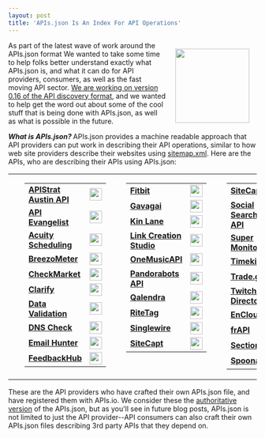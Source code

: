 ```yaml
---
layout: post
title: 'APIs.json Is An Index For API Operations'
---
```

<p><img style="padding: 15px;" src="https://s3.amazonaws.com/kinlane-productions/bw-icons/bw-api-discovery.png" alt="" width="150" align="right" /></p>
<p>As part of the latest wave of work around the APIs.json format We wanted to take some time to help folks better understand exactly what APIs.json is, and what it can do for API providers, consumers, as well as the fast moving API sector. <a href="http://apisjson.org/format.html">We are working on version 0.16 of the API discovery format</a>, and we wanted to help get the word out about some of the cool stuff that is being done with APIs.json, as well as what is possible in the future.</p>
<p><em><strong>What is APIs.json? </strong></em>APIs.json provides a machine readable approach that API providers can put work in describing their API operations, similar to how web site providers describe their websites using <a href="https://www.xml-sitemaps.com/">sitemap.xml</a>. Here are the APIs, who are describing their APIs using APIs.json:</p>
<table cellspacing="2" cellpadding="3" width="100%">
<tbody>
<tr>
<td width="33%" valign="top">
<table style="padding-left: 25px;" border="0" cellspacing="2" cellpadding="3">
<tbody>
<tr>
<td width="80%" align="left"><a href="http://austin2015.apistrat.com/apis.json"><strong>APIStrat Austin API</strong></a></td>
<td width="50" align="center"><a title="Website" href="http://austin2015.apistrat.com/apis.json" target="_blank"><img src="https://s3.amazonaws.com/kinlane-productions/bw-icons/bw-api-a.png" alt="" width="25" align="middle" /></a></td>
</tr>
<tr>
<td width="80%" align="left"><a href="http://developer.apievangelist.com/apis.json"><strong>API Evangelist</strong></a></td>
<td width="50" align="center"><a title="Website" href="http://developer.apievangelist.com/apis.json" target="_blank"><img src="https://s3.amazonaws.com/kinlane-productions/bw-icons/bw-api-a.png" alt="" width="25" align="middle" /></a></td>
</tr>
<tr>
<td width="80%" align="left"><a href="https://acuityscheduling.com/apis.json"><strong>Acuity Scheduling</strong></a></td>
<td width="50" align="center"><a title="Website" href="https://acuityscheduling.com/apis.json" target="_blank"><img src="https://s3.amazonaws.com/kinlane-productions/bw-icons/bw-api-a.png" alt="" width="25" align="middle" /></a></td>
</tr>
<tr>
<td width="80%" align="left"><a href="http://breezometer.com/static/apis.json"><strong>BreezoMeter</strong></a></td>
<td width="50" align="center"><a title="Website" href="http://breezometer.com/static/apis.json" target="_blank"><img src="https://s3.amazonaws.com/kinlane-productions/bw-icons/bw-api-a.png" alt="" width="25" align="middle" /></a></td>
</tr>
<tr>
<td width="80%" align="left"><a href="https://api.checkmarket.com/3/apis.json"><strong>CheckMarket</strong></a></td>
<td width="50" align="center"><a title="Website" href="https://api.checkmarket.com/3/apis.json" target="_blank"><img src="https://s3.amazonaws.com/kinlane-productions/bw-icons/bw-api-a.png" alt="" width="25" align="middle" /></a></td>
</tr>
<tr>
<td width="80%" align="left"><a href="http://clarify.io/apis.json"><strong>Clarify</strong></a></td>
<td width="50" align="center"><a title="Website" href="http://clarify.io/apis.json" target="_blank"><img src="https://s3.amazonaws.com/kinlane-productions/bw-icons/bw-api-a.png" alt="" width="25" align="middle" /></a></td>
</tr>
<tr>
<td width="80%" align="left"><a href="https://developer.datavalidation.com/apis.json"><strong>Data Validation</strong></a></td>
<td width="50" align="center"><a title="Website" href="https://developer.datavalidation.com/apis.json" target="_blank"><img src="https://s3.amazonaws.com/kinlane-productions/bw-icons/bw-api-a.png" alt="" width="25" align="middle" /></a></td>
</tr>
<tr>
<td width="80%" align="left"><a href="https://www.dnscheck.co/apis.json"><strong>DNS Check</strong></a></td>
<td width="50" align="center"><a title="Website" href="https://www.dnscheck.co/apis.json" target="_blank"><img src="https://s3.amazonaws.com/kinlane-productions/bw-icons/bw-api-a.png" alt="" width="25" align="middle" /></a></td>
</tr>
<tr>
<td width="80%" align="left"><a href="https://emailhunter.co/apis.json"><strong>Email Hunter</strong></a></td>
<td width="50" align="center"><a title="Website" href="https://emailhunter.co/apis.json" target="_blank"><img src="https://s3.amazonaws.com/kinlane-productions/bw-icons/bw-api-a.png" alt="" width="25" align="middle" /></a></td>
</tr>
<tr>
<td width="80%" align="left"><a href="https://feedbackhub.co.uk/api/apis.json"><strong>FeedbackHub</strong></a></td>
<td width="50" align="center"><a title="Website" href="https://feedbackhub.co.uk/api/apis.json" target="_blank"><img src="https://s3.amazonaws.com/kinlane-productions/bw-icons/bw-api-a.png" alt="" width="25" align="middle" /></a></td>
</tr>
</tbody>
</table>
</td>
<td width="33%" valign="top">
<table style="padding-left: 25px;" border="0" cellspacing="2" cellpadding="3">
<tbody>
<tr>
<td width="80%" align="left"><a href="https://www.fitbit.com/apis.json"><strong>Fitbit</strong></a></td>
<td width="50" align="center"><a title="Website" href="https://www.fitbit.com/apis.json" target="_blank"><img src="https://s3.amazonaws.com/kinlane-productions/bw-icons/bw-api-a.png" alt="" width="25" align="middle" /></a></td>
</tr>
<tr>
<td width="80%" align="left"><a href="http://gavagai.se/apis.json"><strong>Gavagai</strong></a></td>
<td width="50" align="center"><a title="Website" href="http://gavagai.se/apis.json" target="_blank"><img src="https://s3.amazonaws.com/kinlane-productions/bw-icons/bw-api-a.png" alt="" width="25" align="middle" /></a></td>
</tr>
<tr>
<td width="80%" align="left"><a href="http://developer.kinlane.com/apis.json"><strong>Kin Lane</strong></a></td>
<td width="50" align="center"><a title="Website" href="http://developer.kinlane.com/apis.json" target="_blank"><img src="https://s3.amazonaws.com/kinlane-productions/bw-icons/bw-api-a.png" alt="" width="25" align="middle" /></a></td>
</tr>
<tr>
<td width="80%" align="left"><a href="https://www.linkcreationstudio.com/developer/apis.json"><strong>Link Creation Studio</strong></a></td>
<td width="50" align="center"><a title="Website" href="https://www.linkcreationstudio.com/developer/apis.json" target="_blank"><img src="https://s3.amazonaws.com/kinlane-productions/bw-icons/bw-api-a.png" alt="" width="25" align="middle" /></a></td>
</tr>
<tr>
<td width="80%" align="left"><a href="http://www.onemusicapi.com/apis.json"><strong>OneMusicAPI</strong></a></td>
<td width="50" align="center"><a title="Website" href="http://www.onemusicapi.com/apis.json" target="_blank"><img src="https://s3.amazonaws.com/kinlane-productions/bw-icons/bw-api-a.png" alt="" width="25" align="middle" /></a></td>
</tr>
<tr>
<td width="80%" align="left"><a href="https://s3.amazonaws.com/enterprise-multitenant.3scale.net.3scale.net/pandorabots/2014/11/24/apis-35a2e2943bc0ef78.json?AWSAccessKeyId=AKIAIRYLTWBQ37ZNGBZA&amp;Expires=1455947523&amp;Signature=0RKNkK%2BnlCbkILpfwno6wh2neZo%3D"><strong>Pandorabots API</strong></a></td>
<td width="50" align="center"><a title="Website" href="https://s3.amazonaws.com/enterprise-multitenant.3scale.net.3scale.net/pandorabots/2014/11/24/apis-35a2e2943bc0ef78.json?AWSAccessKeyId=AKIAIRYLTWBQ37ZNGBZA&amp;Expires=1455947523&amp;Signature=0RKNkK%2BnlCbkILpfwno6wh2neZo%3D" target="_blank"><img src="https://s3.amazonaws.com/kinlane-productions/bw-icons/bw-api-a.png" alt="" width="25" align="middle" /></a></td>
</tr>
<tr>
<td width="80%" align="left"><a href="https://qalendra.com/apis.json"><strong>Qalendra</strong></a></td>
<td width="50" align="center"><a title="Website" href="https://qalendra.com/apis.json" target="_blank"><img src="https://s3.amazonaws.com/kinlane-productions/bw-icons/bw-api-a.png" alt="" width="25" align="middle" /></a></td>
</tr>
<tr>
<td width="80%" align="left"><a href="https://ritetag.com/assets/apis.json"><strong>RiteTag</strong></a></td>
<td width="50" align="center"><a title="Website" href="https://ritetag.com/assets/apis.json" target="_blank"><img src="https://s3.amazonaws.com/kinlane-productions/bw-icons/bw-api-a.png" alt="" width="25" align="middle" /></a></td>
</tr>
<tr>
<td width="80%" align="left"><a href="https://www.singlewire.com/apis.json"><strong>Singlewire</strong></a></td>
<td width="50" align="center"><a title="Website" href="https://www.singlewire.com/apis.json" target="_blank"><img src="https://s3.amazonaws.com/kinlane-productions/bw-icons/bw-api-a.png" alt="" width="25" align="middle" /></a></td>
</tr>
<tr>
<td width="80%" align="left"><a href="https://sitecapt.com/apis.json"><strong>SiteCapt</strong></a></td>
<td width="50" align="center"><a title="Website" href="https://sitecapt.com/apis.json" target="_blank"><img src="https://s3.amazonaws.com/kinlane-productions/bw-icons/bw-api-a.png" alt="" width="25" align="middle" /></a></td>
</tr>
</tbody>
</table>
</td>
<td width="33%" valign="top">
<table style="padding-left: 25px;" border="0" cellspacing="2" cellpadding="3">
<tbody>
<tr>
<td width="80%" align="left"><a href="https://sitecapt.com/apis.json"><strong>SiteCapt</strong></a></td>
<td width="50" align="center"><a title="Website" href="https://sitecapt.com/apis.json" target="_blank"><img src="https://s3.amazonaws.com/kinlane-productions/bw-icons/bw-api-a.png" alt="" width="25" align="middle" /></a></td>
</tr>
<tr>
<td width="80%" align="left"><a href="http://www.social-searcher.com/apis.json"><strong>Social Searcher API</strong></a></td>
<td width="50" align="center"><a title="Website" href="http://www.social-searcher.com/apis.json" target="_blank"><img src="https://s3.amazonaws.com/kinlane-productions/bw-icons/bw-api-a.png" alt="" width="25" align="middle" /></a></td>
</tr>
<tr>
<td width="80%" align="left"><a href="http://www.supermonitoring.com/apis.json"><strong>Super Monitoring</strong></a></td>
<td width="50" align="center"><a title="Website" href="http://www.supermonitoring.com/apis.json" target="_blank"><img src="https://s3.amazonaws.com/kinlane-productions/bw-icons/bw-api-a.png" alt="" width="25" align="middle" /></a></td>
</tr>
<tr>
<td width="80%" align="left"><a href="http://api.timekit.io/apis.json"><strong>Timekit</strong></a></td>
<td width="50" align="center"><a title="Website" href="http://api.timekit.io/apis.json" target="_blank"><img src="https://s3.amazonaws.com/kinlane-productions/bw-icons/bw-api-a.png" alt="" width="25" align="middle" /></a></td>
</tr>
<tr>
<td width="80%" align="left"><a href="http://developer.trade.gov/apis.json"><strong>Trade.gov</strong></a></td>
<td width="50" align="center"><a title="Website" href="http://developer.trade.gov/apis.json" target="_blank"><img src="https://s3.amazonaws.com/kinlane-productions/bw-icons/bw-api-a.png" alt="" width="25" align="middle" /></a></td>
</tr>
<tr>
<td width="80%" align="left"><a href="https://twitchbots.info/apis.json"><strong>Twitch Bot Directory</strong></a></td>
<td width="50" align="center"><a title="Website" href="https://twitchbots.info/apis.json" target="_blank"><img src="https://s3.amazonaws.com/kinlane-productions/bw-icons/bw-api-a.png" alt="" width="25" align="middle" /></a></td>
</tr>
<tr>
<td width="80%" align="left"><a href="http://enclout.com/api/apis.json"><strong>EnClout</strong></a></td>
<td width="50" align="center"><a title="Website" href="http://enclout.com/api/apis.json" target="_blank"><img src="https://s3.amazonaws.com/kinlane-productions/bw-icons/bw-api-a.png" alt="" width="25" align="middle" /></a></td>
</tr>
<tr>
<td width="80%" align="left"><a href="http://api.meerkat.com.br/frapi/docs/apis.json"><strong>frAPI</strong></a></td>
<td width="50" align="center"><a title="Website" href="http://api.meerkat.com.br/frapi/docs/apis.json" target="_blank"><img src="https://s3.amazonaws.com/kinlane-productions/bw-icons/bw-api-a.png" alt="" width="25" align="middle" /></a></td>
</tr>
<tr>
<td width="80%" align="left"><a href="https://aperture.section.io/apis.json"><strong>Section.io</strong></a></td>
<td width="50" align="center"><a title="Website" href="https://aperture.section.io/apis.json" target="_blank"><img src="https://s3.amazonaws.com/kinlane-productions/bw-icons/bw-api-a.png" alt="" width="25" align="middle" /></a></td>
</tr>
<tr>
<td width="80%" align="left"><a href="https://spoonacular.com/apis.json"><strong>Spoonacular</strong></a></td>
<td width="50" align="center"><a title="Website" href="https://spoonacular.com/apis.json" target="_blank"><img src="https://s3.amazonaws.com/kinlane-productions/bw-icons/bw-api-a.png" alt="" width="25" align="middle" /></a></td>
</tr>
</tbody>
</table>
</td>
</tr>
</tbody>
</table>
<p>These are the API providers who have crafted their own APIs.json file, and have registered them with APIs.io. We consider these the <span style="text-decoration: underline;">authoritative version</span> of the APIs.json, but as you'll see in future blog posts, APIs.json is not limited to just the API provider--API consumers can also craft their own APIs.json files describing 3rd party APIs that they depend on.</p>
